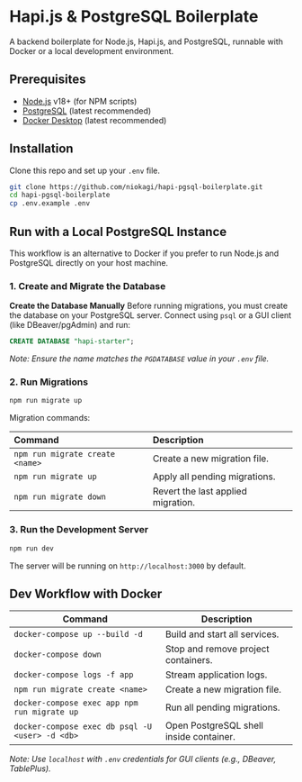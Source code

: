 # Hapi.js & PostgreSQL Boilerplate

A backend boilerplate for Node.js, Hapi.js, and PostgreSQL, runnable with Docker or a local development environment.

## Prerequisites

- [Node.js](https://nodejs.org/) v18+ (for NPM scripts)
- [PostgreSQL](https://www.postgresql.org/) (latest recommended)  
- [Docker Desktop](https://www.docker.com/products/docker-desktop/) (latest recommended)  

## Installation


Clone this repo and set up your `.env` file. 
```bash
git clone https://github.com/niokagi/hapi-pgsql-boilerplate.git
cd hapi-pgsql-boilerplate
cp .env.example .env
```

## Run with a Local PostgreSQL Instance
This workflow is an alternative to Docker if you prefer to run Node.js and PostgreSQL directly on your host machine.

### 1. Create and Migrate the Database
**Create the Database Manually**
Before running migrations, you must create the database on your PostgreSQL server. Connect using `psql` or a GUI client (like DBeaver/pgAdmin) and run:
```sql
CREATE DATABASE "hapi-starter";
```
*Note: Ensure the name matches the `PGDATABASE` value in your `.env` file.*

### 2. Run Migrations
```bash
npm run migrate up
```
Migration commands:

| Command                  | Description                                |
| :----------------------- | :----------------------------------------- |
| `npm run migrate create <name>` | Create a new migration file.             |
| `npm run migrate up`     | Apply all pending migrations.              |
| `npm run migrate down`   | Revert the last applied migration.         |

### 3. Run the Development Server
```bash
npm run dev
```
The server will be running on `http://localhost:3000` by default.

## Dev Workflow with Docker

| Command                                           | Description                                  |
| ------------------------------------------------- | -------------------------------------------- |
| `docker-compose up --build -d`                   | Build and start all services.                |
| `docker-compose down`                            | Stop and remove project containers.          |
| `docker-compose logs -f app`                     | Stream application logs.                     |
| `npm run migrate create <name>`                  | Create a new migration file.                 |
| `docker-compose exec app npm run migrate up`     | Run all pending migrations.                  |
| `docker-compose exec db psql -U <user> -d <db>`  | Open PostgreSQL shell inside container.      |

*Note: Use `localhost` with `.env` credentials for GUI clients (e.g., DBeaver, TablePlus).*
